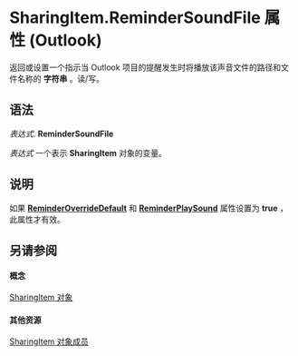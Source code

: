 
# SharingItem.ReminderSoundFile 属性 (Outlook)

返回或设置一个指示当 Outlook 项目的提醒发生时将播放该声音文件的路径和文件名称的 **字符串** 。读/写。


## 语法

 _表达式_. **ReminderSoundFile**

 _表达式_ 一个表示 **SharingItem** 对象的变量。


## 说明

如果 **[ReminderOverrideDefault](811f7f85-5ddd-26ec-a654-e98eca51c946.md)** 和 **[ReminderPlaySound](c7588cea-a416-8eb1-8f5e-e9c4cc5ad84a.md)** 属性设置为 **true** ，此属性才有效。


## 另请参阅


#### 概念


[SharingItem 对象](63dd3451-44f3-7cc4-c6e2-7dad5835a7d2.md)
#### 其他资源


[SharingItem 对象成员](719ad60e-2242-2c54-778f-006b61690389.md)